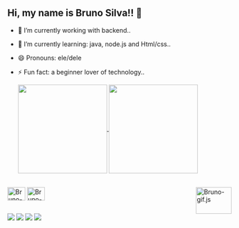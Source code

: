 ## Hi, my name is Bruno Silva!! 👋

- 🔭 I’m currently working with backend..
- 🌱 I’m currently learning: java, node.js and Html/css..
- 😄 Pronouns: ele/dele
- ⚡ Fun fact: a beginner lover of technology..

    <a href="https://github.com/BrunoSSilva9/github-readme-stats">
    <img height=200 align="center" src="https://github-readme-stats.vercel.app/api?username=BrunoSSilva9&show_icons=true&theme=radical&ring_color=00FF00&include_all_commits=true&card_width=200" />
  </a>
  <a href="https://github.com/BrunoSSilva9/convoychat">
    <img height=200 align="center" src="https://github-readme-stats.vercel.app/api/top-langs?username=BrunoSSilva9&layout=compact&langs_count=8&card_width=200&theme=radical" />
  </a>


<div style="display: inline_block"><br>
  <img align="center" alt="Bruno-java" height="30" width="40" src="https://cdn.jsdelivr.net/gh/devicons/devicon@latest/icons/java/java-original.svg" />
  <img  align="center" alt="Bruno-node.js" height="30" width="40" src="https://cdn.jsdelivr.net/gh/devicons/devicon@latest/icons/nodejs/nodejs-original.svg" />
  <img  align="right"  alt="Bruno-gif.js" height="60" width="80" src="https://cdn.picrew.me/shareImg/org/202407/338224_C9xqPFgf.png" />
  

  <!--
  <img align="center" alt="Bruno-React" height="30" width="40" src="https://raw.githubusercontent.com/devicons/devicon/master/icons/react/react-original.svg">
  <img align="center" alt="Bruno-HTML" height="30" width="40" src="https://raw.githubusercontent.com/devicons/devicon/master/icons/html5/html5-original.svg">
  <img align="center" alt="Bruno-CSS" height="30" width="40" src="https://raw.githubusercontent.com/devicons/devicon/master/icons/css3/css3-original.svg">
  -->
</div>

  
  ##
 
<div> 
  <a href="https://instagram.com/o_garotodev" target="_blank"><img src="https://img.shields.io/badge/-Instagram-%23E4405F?style=for-the-badge&logo=instagram&logoColor=white" target="_blank"></a>
  <a href="https://discord.gg/brunoss23" target="_blank"><img src="https://img.shields.io/badge/Discord-7289DA?style=for-the-badge&logo=discord&logoColor=white" target="_blank"></a> 
  <a href = "https://is.gd/brunosilva"><img src="https://img.shields.io/badge/-Gmail-%23333?style=for-the-badge&logo=gmail&logoColor=white" target="_blank"></a>
  <a href="www.linkedin.com/in/bruno-silva-530726274" target="_blank"><img src="https://img.shields.io/badge/-LinkedIn-%230077B5?style=for-the-badge&logo=linkedin&logoColor=white" target="_blank"></a> 
  
<!--
  <a href="https://www.youtube.com/channel/UC_-uuuZbY0AAt9CViNzvc-Q" target="_blank"><img src="https://img.shields.io/badge/YouTube-FF0000?style=for-the-badge&logo=youtube&logoColor=white" target="_blank"></a>
  <a href="https://www.twitch.tv/rafaballerinii" target="_blank"><img src="https://img.shields.io/badge/Twitch-9146FF?style=for-the-badge&logo=twitch&logoColor=white" target="_blank"></a>
 -->
 
</div>

<!--
**BrunoSSilva9/BrunoSSilva9** is a ✨ _special_ ✨ repository because its `README.md` (this file) appears on your GitHub profile.

Here are some ideas to get you started:

- 🔭 I’m currently working on ...
- 🌱 I’m currently learning ...
- 👯 I’m looking to collaborate on ...
- 🤔 I’m looking for help with ...
- 💬 Ask me about ...
- 📫 How to reach me: ...
- 😄 Pronouns: ...
- ⚡ Fun fact: ...
-->
